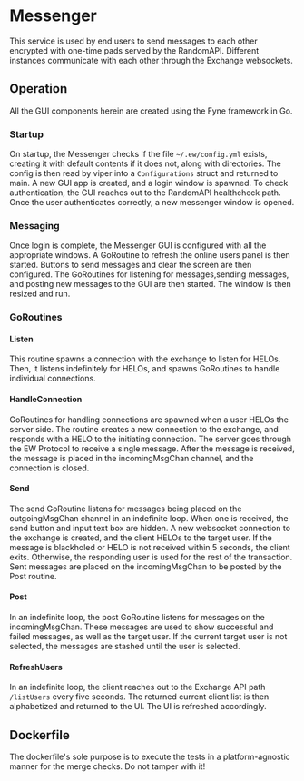 # Messenger
This service is used by end users to send messages to each other encrypted 
with one-time pads served by the RandomAPI. Different instances communicate 
with each other through the Exchange websockets. 

## Operation
All the GUI components herein are created using the Fyne framework in Go. 

### Startup
On startup, the Messenger checks if the file `~/.ew/config.yml` exists, 
creating it with default contents if it does not, along with directories. 
The config is then read by viper into a `Configurations` struct and 
returned to main. A new GUI app is created, and a login window is spawned.
To check authentication, the GUI reaches out to the RandomAPI healthcheck
path. Once the user authenticates correctly, a new messenger window is 
opened.

### Messaging
Once login is complete, the Messenger GUI is configured with all the 
appropriate windows. A GoRoutine to refresh the online users panel is 
then started. Buttons to send messages and clear the screen are then 
configured. The GoRoutines for listening for messages,sending messages, 
and posting new messages to the GUI are then started. The window is then 
resized and run. 

### GoRoutines

#### Listen
This routine spawns a connection with the exchange to listen for HELOs.
Then, it listens indefinitely for HELOs, and spawns GoRoutines to handle
individual connections.

#### HandleConnection
GoRoutines for handling connections are spawned when a user HELOs the 
server side. The routine creates a new connection to the exchange, and 
responds with a HELO to the initiating connection. The server goes
through the EW Protocol to receive a single message. After the message 
is received, the message is placed in the incomingMsgChan channel, and the
connection is closed. 

#### Send
The send GoRoutine listens for messages being placed on the outgoingMsgChan
channel in an indefinite loop. When one is received, the send button and 
input text box are hidden. A new websocket connection to the exchange is 
created, and the client HELOs to the target user. If the message is 
blackholed or HELO is not received within 5 seconds, the client exits. 
Otherwise, the responding user is used for the rest of the transaction. 
Sent messages are placed on the incomingMsgChan to be posted by the Post
routine. 

#### Post
In an indefinite loop, the post GoRoutine listens for messages on the 
incomingMsgChan. These messages are used to show successful and failed 
messages, as well as the target user. If the current target user is not 
selected, the messages are stashed until the user is selected. 

#### RefreshUsers
In an indefinite loop, the client reaches out to the Exchange API path
`/listUsers` every five seconds. The returned current client list is then
alphabetized and returned to the UI. The UI is refreshed accordingly.

## Dockerfile
The dockerfile's sole purpose is to execute the tests in a platform-agnostic
manner for the merge checks. Do not tamper with it!
